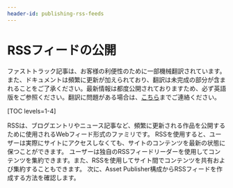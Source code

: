 ```yaml
---
header-id: publishing-rss-feeds
---
```


# RSSフィードの公開

<p class="alert alert-info"><span class="wysiwyg-color-blue120">ファストトラック記事は、お客様の利便性のために一部機械翻訳されています。また、ドキュメントは頻繁に更新が加えられており、翻訳は未完成の部分が含まれることをご了承ください。最新情報は都度公開されておりますため、必ず英語版をご参照ください。翻訳に問題がある場合は、<a href="mailto:support-content-jp@liferay.com">こちら</a>までご連絡ください。</span></p>

[TOC levels=1-4]

RSSは、ブログエントリやニュース記事など、頻繁に更新される作品を公開するために使用されるWebフィード形式のファミリです。 RSSを使用すると、ユーザーは実際にサイトにアクセスしなくても、サイトのコンテンツを最新の状態に保つことができます。 ユーザーは独自のRSSフィードリーダーを使用してコンテンツを集約できます。また、RSSを使用してサイト間でコンテンツを共有および集約することもできます。 次に、Asset Publisher構成からRSSフィードを作成する方法を確認します。
